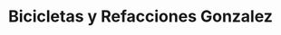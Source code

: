 ---
title: "Bicicletas y Refacciones Gonzalez"
url: /san-miguel-de-allende/bicicletas-y-refacciones-gonzalez/
shop: bicicleta
---